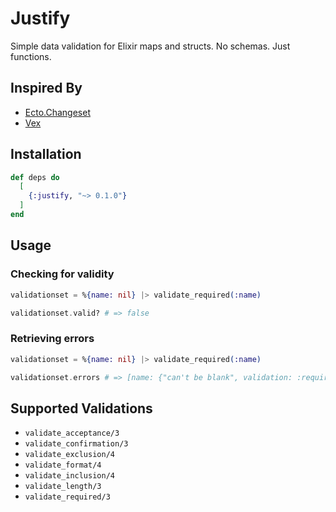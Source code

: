 # Justify

Simple data validation for Elixir maps and structs. No schemas. Just
functions.

## Inspired By

* [Ecto.Changeset](https://hexdocs.pm/ecto/Ecto.Changeset.html#module-validations-and-constraints)
* [Vex](https://github.com/CargoSense/vex)

## Installation

```elixir
def deps do
  [
    {:justify, "~> 0.1.0"}
  ]
end
```

## Usage

### Checking for validity

```elixir
validationset = %{name: nil} |> validate_required(:name)

validationset.valid? # => false
```

### Retrieving errors

```elixir
validationset = %{name: nil} |> validate_required(:name)

validationset.errors # => [name: {"can't be blank", validation: :required}]
```

## Supported Validations

* `validate_acceptance/3`
* `validate_confirmation/3`
* `validate_exclusion/4`
* `validate_format/4`
* `validate_inclusion/4`
* `validate_length/3`
* `validate_required/3`
